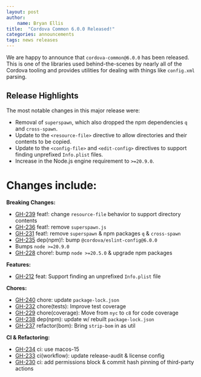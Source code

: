 ```yaml
---
layout: post
author:
    name: Bryan Ellis
title:  "Cordova Common 6.0.0 Released!"
categories: announcements
tags: news releases
---
```


We are happy to announce that `cordova-common@6.0.0` has been released. This is one of the libraries used behind-the-scenes by nearly all of the Cordova tooling and provides utilities for dealing with things like `config.xml` parsing.

## Release Highlights

The most notable changes in this major release were:

- Removal of `superspawn`, which also dropped the npm dependencies `q` and `cross-spawn`.
- Update to the `<resource-file>` directive to allow directories and their contents to be copied.
- Update to the `<config-file>` and `<edit-config>` directives to support finding unprefixed `Info.plist` files.
- Increase in the Node.js engine requirement to `>=20.9.0`.

<!--more-->
# Changes include:

**Breaking Changes:**

*  [GH-239](https://github.com/apache/cordova-common/pull/239) feat!: change `resource-file` behavior to support directory contents
*  [GH-236](https://github.com/apache/cordova-common/pull/236) feat!: remove `superspawn.js`
*  [GH-231](https://github.com/apache/cordova-common/pull/231) feat!: remove `superspawn` & npm packages `q` & `cross-spawn`
*  [GH-235](https://github.com/apache/cordova-common/pull/235) dep(npm)!: bump `@cordova/eslint-config@6.0.0`
  * Bumps `node >=20.9.0`
*  [GH-228](https://github.com/apache/cordova-common/pull/228) chore!: bump `node >=20.5.0` & upgrade npm packages

**Features:**

*  [GH-212](https://github.com/apache/cordova-common/pull/212) feat: Support finding an unprefixed `Info.plist` file

**Chores:**

*  [GH-240](https://github.com/apache/cordova-common/pull/240) chore: update `package-lock.json`
*  [GH-232](https://github.com/apache/cordova-common/pull/232) chore(tests): Improve test coverage
*  [GH-229](https://github.com/apache/cordova-common/pull/229) chore(coverage): Move from `nyc` to `c8` for code coverage
*  [GH-238](https://github.com/apache/cordova-common/pull/238) dep(npm): update w/ rebuilt `package-lock.json`
*  [GH-237](https://github.com/apache/cordova-common/pull/237) refactor(bom): Bring `strip-bom` in as util

**CI & Refactoring:**

*  [GH-234](https://github.com/apache/cordova-common/pull/234) ci: use macos-15
*  [GH-233](https://github.com/apache/cordova-common/pull/233) ci(workflow): update release-audit & license config
*  [GH-230](https://github.com/apache/cordova-common/pull/230) ci: add permissions block & commit hash pinning of third-party actions
